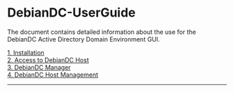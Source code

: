 # DebianDC-UserGuide

The document contains detailed information about the use for the DebianDC Active Directory Domain Environment GUI.

[1. Installation](https://github.com/eesmer/DebianDC/blob/master/docs/DebianDC-UserGuide/installation.md) <br>
[2. Access to DebianDC Host](https://github.com/eesmer/DebianDC/blob/master/docs/DebianDC-UserGuide/access_to_debiandc.md) <br>
[3. DebianDC Manager](https://github.com/eesmer/DebianDC/blob/master/docs/DebianDC-UserGuide/debiandc-manager.md) <br>
[4. DebianDC Host Management](https://github.com/eesmer/DebianDC/blob/master/docs/DebianDC-UserGuide/host-management.md) <br>

---
